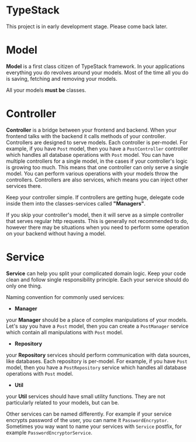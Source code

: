 # TypeStack

This project is in early development stage. Please come back later.

# Model

**Model** is a first class citizen of TypeStack framework. 
In your applications everything you do revolves around your models.
Most of the time all you do is saving, fetching and removing your models.

All your models **must be** classes.

# Controller

**Controller** is a bridge between your frontend and backend.
When your frontend talks with the backend it calls methods of your controller.
Controllers are designed to serve models.
Each controller is per-model. For example, if you have `Post` model, then you have a `PostController`
controller which handles all database operations with `Post` model.
You can have multiple controllers for a single model, in the cases if your controller's logic is growing too much.
This means that one controller can only serve a single model.
You can perform various operations with your models throw the controllers.
Controllers are also services, which means you can inject other services there.

Keep your controller simple. 
If controllers are getting huge, delegate code inside them into the classes-services called **"Managers"**.

If you skip your controller's model, then it will serve as a simple controller that serves regular http requests.
This is generally not recommended to do, however there may be situations when you need to perform some operation
on your backend without having a model.

# Service

**Service** can help you split your complicated domain logic.
Keep your code clean and follow single responsibility principle.
Each your service should do only one thing.

Naming convention for commonly used services:

* **Manager**

your **Manager** should be a place of complex manipulations of your models.
Let's say you have a `Post` model, then you can create a `PostManager` service which contain  all manipulations with `Post` model.

* **Repository**

your **Repository** services should perform communication with data sources, like databases. 
Each repository is per-model. For example, if you have `Post` model, then you have a `PostRepository`
service which handles all database operations with `Post` model.

* **Util**

your **Util** services should have small utility functions. 
They are not particularly related to your models, but can be.


Other services can be named differently. 
For example if your service encrypts password of the user, you can name it `PasswordEncryptor`. 
Sometimes you way want to name your services with `Service` postfix, for example `PasswordEncryptorService`.
